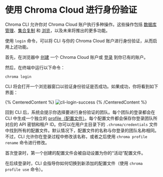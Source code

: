 # 使用 Chroma Cloud 进行身份验证

Chroma CLI 允许你对 Chroma Cloud 账户执行多种操作。这些操作包括 [数据库管理](./db)、[集合复制](./copy) 和 [浏览](./browse)，以及未来将推出的更多功能。

使用 `login` 命令，可以将 CLI 与你的 Chroma Cloud 账户进行身份验证，从而启用上述功能。

首先，在浏览器中 [创建](https://trychroma.com/signup) 一个 Chroma Cloud 账户或 [登录](https://trychroma.com/login) 到你已有的账户。

然后，在终端中运行以下命令：

```terminal
chroma login
```

CLI 将会打开一个浏览器窗口以验证身份验证是否成功。如果成功，你将看到如下界面：

{% CenteredContent %}
![cli-login-success](/cli/cli-login-success.png)
{% /CenteredContent %}

回到 CLI 后，系统会提示你选择要进行身份验证的团队。每个团队的登录都会在 CLI 中生成一个独立的 [profile（配置文件）](./profile)。每个配置文件都会保存你登录团队所对应的 API 密钥和租户 ID。你可以在用户主目录下的 `.chroma/credentials` 文件中找到所有的配置文件。默认情况下，配置文件的名称与你登录的团队名称相同。不过，CLI 允许你在登录过程中修改该名称，或者之后使用 `chroma profile rename` 命令进行修改。

首次登录时，第一个创建的配置文件会被自动设置为你的“活动”配置文件。

在后续登录时，CLI 会指导你如何切换到新添加的配置文件（使用 `chroma profile use` 命令）。